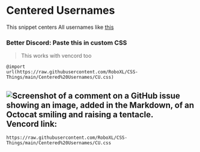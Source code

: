 # Centered Usernames
This snippet centers All usernames like [this](https://github-production-user-asset-6210df.s3.amazonaws.com/105053104/240701323-3cfe0028-109b-49b4-862b-bc34d148e16c.png)

### Better Discord: Paste this in custom CSS 
> This works with vencord too 

```
@import 
url(https://raw.githubusercontent.com/RoboXL/CSS-Things/main/Centered%20Usernames/CU.css)
```

## ![Screenshot of a comment on a GitHub issue showing an image, added in the Markdown, of an Octocat smiling and raising a tentacle.](https://cdn.discordapp.com/emojis/1024751291504791654.gif?size=160&quality=lossless) Vencord link:
`https://raw.githubusercontent.com/RoboXL/CSS-Things/main/Centered%20Usernames/CU.css`
